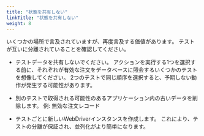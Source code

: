 ```yaml
---
title: "状態を共有しない"
linkTitle: "状態を共有しない"
weight: 8
---
```


いくつかの場所で言及されていますが、再度言及する価値があります。
テストが互いに分離されていることを確認してください。

* テストデータを共有しないでください。
アクションを実行する1つを選択する前に、それぞれが有効な注文をデータベースに照会するいくつかのテストを想像してください。
2つのテストで同じ順序を選択すると、予期しない動作が発生する可能性があります。

* 別のテストで取得される可能性のあるアプリケーション内の古いデータを削除します。 例: 無効な注文レコード

* テストごとに新しいWebDriverインスタンスを作成します。
これにより、テストの分離が保証され、並列化がより簡単になります。

